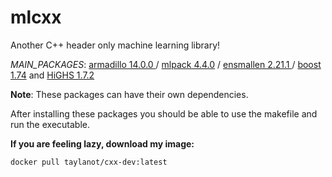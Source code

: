# mlcxx
Another C++ header only machine learning library! 

*MAIN_PACKAGES*: 
[armadillo 14.0.0 ](https://arma.sourceforge.net/docs.html) / [mlpack 4.4.0](https://github.com/shivamshivanshu/mlpack/tree/master) / [ensmallen 2.21.1 ](https://github.com/mlpack/ensmallen) / [boost 1.74](https://www.boost.org/) and [HiGHS 1.7.2](https://github.com/ERGO-Code/HiGHS)

**Note**: These packages can have their own dependencies.

After installing these packages you should be able to use the makefile and run the executable.

**If you are feeling lazy, download my image:** 
```
docker pull taylanot/cxx-dev:latest
```
